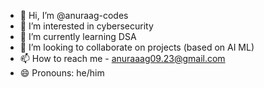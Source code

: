 - 👋 Hi, I’m @anuraag-codes
- 👀 I’m interested in cybersecurity
- 🌱 I’m currently learning DSA
- 💞️ I’m looking to collaborate on projects (based on AI ML)
- 📫 How to reach me - anuraaag09.23@gmail.com
- 😄 Pronouns: he/him

<!---
anuraag-codes/anuraag-codes is a ✨ special ✨ repository because its `README.md` (this file) appears on your GitHub profile.
You can click the Preview link to take a look at your changes.
--->
